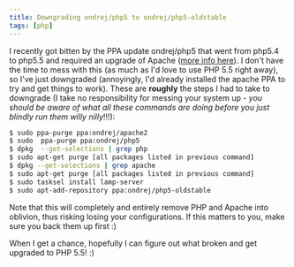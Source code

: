 ```yaml
---
title: Downgrading ondrej/php5 to ondrej/php5-oldstable
tags: [php]
---
```

I recently got bitten by the PPA update ondrej/php5 that went from php5.4 to php5.5 and required an upgrade of Apache ([more info here](http://www.justincarmony.com/blog/2013/07/31/ubuntu-12-04-php-5-4-apache2-and-ppaondrejphp5/)). I don't have the time to mess with this (as much as I'd love to use PHP 5.5 right away), so I've just downgraded (annoyingly, I'd already installed the apache PPA to try and get things to work). These are **roughly** the steps I had to take to downgrade (I take no responsibility for messing your system up - _you should be aware of what all these commands are doing before you just blindly run them willy nilly_!!!):

~~~ .bash
$ sudo ppa-purge ppa:ondrej/apache2
$ sudo  ppa-purge ppa:ondrej/php5
$ dpkg  --get-selections | grep php
$ sudo apt-get purge [all packages listed in previous command]
$ dpkg --get-selections | grep apache
$ sudo apt-get purge [all packages listed in previous command]
$ sudo tasksel install lamp-server
$ sudo apt-add-repository ppa:ondrej/php5-oldstable
~~~

Note that this will completely and entirely remove PHP and Apache into oblivion, thus risking losing your configurations. If this matters to you, make sure you back them up first :)

When I get a chance, hopefully I can figure out what broken and get upgraded to PHP 5.5! :)
